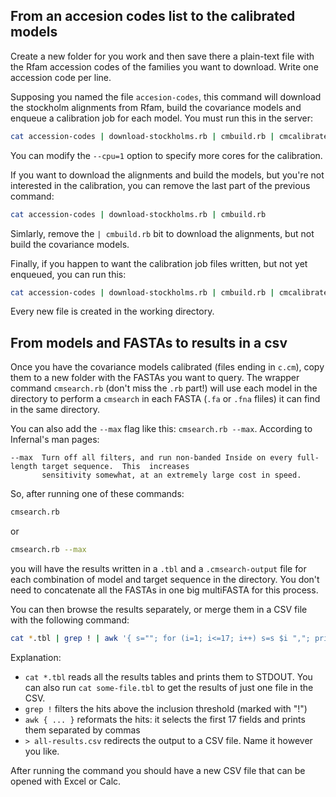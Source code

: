 ## From an accesion codes list to the calibrated models

Create a new folder for you work and then save there a plain-text file with
the Rfam accession codes of the families you want to download.
Write one accession code per line. 

Supposing you named the file `accesion-codes`, this command will download the
stockholm alignments from Rfam, build the covariance models and enqueue a
calibration job for each model. You must run this in the server:

```bash
cat accession-codes | download-stockholms.rb | cmbuild.rb | cmcalibrate-enqueue.rb --cpu=1
```

You can modify the `--cpu=1` option to specify more cores for the calibration.

If you want to download the alignments and build the models, but you're not
interested in the calibration, you can remove the last part of the previous command:

```bash
cat accession-codes | download-stockholms.rb | cmbuild.rb
```

Simlarly, remove the `| cmbuild.rb` bit to download the alignments, but
not build the covariance models.

Finally, if you happen to want the calibration job files written, but not yet
enqueued, you can run this:

```bash
cat accession-codes | download-stockholms.rb | cmbuild.rb | cmcalibrate-job --cpu=1
```

Every new file is created in the working directory.

## From models and FASTAs to results in a csv

Once you have the covariance models calibrated (files ending in `c.cm`), copy
them to a new folder with the FASTAs you want to query. The wrapper command
`cmsearch.rb` (don't miss the `.rb` part!) will use each model in the directory
to perform a `cmsearch` in each FASTA (`.fa` or `.fna` fliles) it can find in
the same directory.

You can also add the `--max` flag like this: `cmsearch.rb --max`. According to
Infernal's man pages:

    --max  Turn off all filters, and run non-banded Inside on every full-length target sequence.  This  increases
           sensitivity somewhat, at an extremely large cost in speed.

So, after running one of these commands:

```bash
cmsearch.rb
```

or

```bash
cmsearch.rb --max
```

you will have the results written in a `.tbl` and a `.cmsearch-output` file
for each combination of model and target sequence in the directory. You don't
need to concatenate all the FASTAs in one big multiFASTA for this process.

You can then browse the results separately, or merge them in a CSV file with
the following command:

```bash
cat *.tbl | grep ! | awk '{ s=""; for (i=1; i<=17; i++) s=s $i ","; print s }' > all-results.csv
```

Explanation:

* `cat *.tbl` reads all the results tables and prints them to STDOUT. You can
  also run `cat some-file.tbl` to get the results of just one file in the CSV.
* `grep !` filters the hits above the inclusion threshold (marked with "!")
* `awk { ... }` reformats the hits: it selects the first 17 fields and prints them separated by commas
* `> all-results.csv` redirects the output to a CSV file. Name it however you like.

After running the command you should have a new CSV file that can be opened with Excel or Calc.
